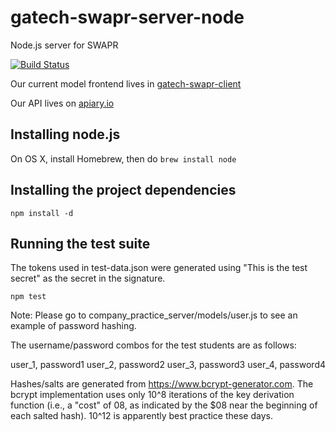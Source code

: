 # gatech-swapr-server-node
Node.js server for SWAPR

[![Build Status](https://travis-ci.org/GatechVIP/gatech-swapr-server-node.svg?branch=master)](https://travis-ci.org/GatechVIP/gatech-swapr-server-node)

Our current model frontend lives in [gatech-swapr-client](https://github.gatech.edu/sdouglas6/gatech-swapr-client)

Our API lives on [apiary.io](https://app.apiary.io/swaprnode/editor)

## Installing node.js
On OS X, install Homebrew, then do
`brew install node`

## Installing the project dependencies
`npm install -d`

## Running the test suite
The tokens used in test-data.json were generated using "This is the test secret" as the secret in the signature.

`npm test`

Note: Please go to company_practice_server/models/user.js to see an example of password hashing.

The username/password combos for the test students are as follows:

user_1, password1
user_2, password2
user_3, password3
user_4, password4

Hashes/salts are generated from https://www.bcrypt-generator.com. The bcrypt implementation uses only 10^8 iterations of the key derivation function (i.e., a "cost" of 08, as indicated by the $08 near the beginning of each salted hash). 10^12 is apparently best practice these days.
